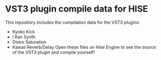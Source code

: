 # VST3 plugin compile data for HISE
This repository includes the compilation data for the VST3 plugins:
- Kyoko Kick
- I Ran Synth
- Distro Saturation
- Kawaii Reverb/Delay
Open these files on Hise Engine to see the source of the VST3 plugin and compile yourself!
